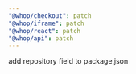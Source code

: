 ```yaml
---
"@whop/checkout": patch
"@whop/iframe": patch
"@whop/react": patch
"@whop/api": patch
---
```


add repository field to package.json
